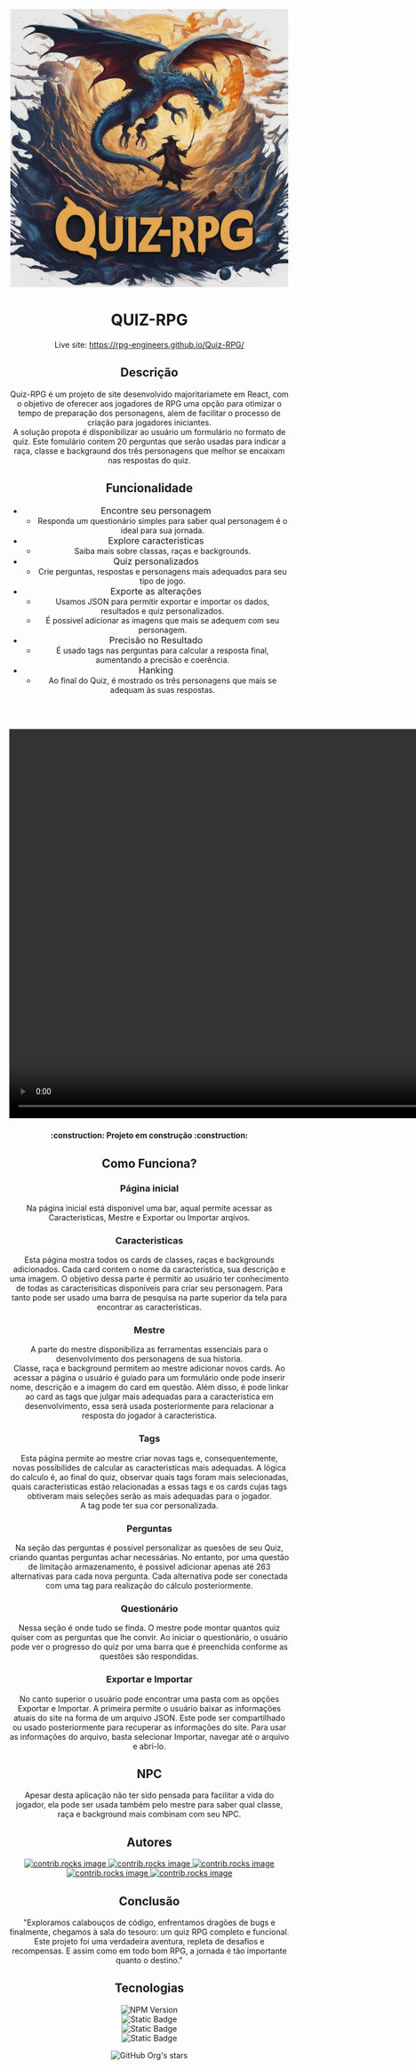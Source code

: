 <div align='center'><img src='Images\presentation cover.jpeg' width=500></img><div>
<h1 align='center'>QUIZ-RPG</h1>

Live site: https://rpg-engineers.github.io/Quiz-RPG/

## Descrição
<p>Quiz-RPG é um projeto de site desenvolvido majoritariamete em React, com o objetivo de oferecer aos jogadores de RPG uma opção para otimizar o tempo de preparação dos personagens, alem de facilitar o processo de criação para jogadores iniciantes. <br> A solução propota é disponibilizar ao usuário um formulário no formato de quiz. Este fomulário contem 20 perguntas que serão usadas para indicar a raça, classe e backgraund dos três personagens que melhor se encaixam nas respostas do quiz.<p>

## Funcionalidade

* <font size="3">Encontre seu personagem</font>
    * Responda um questionário simples para saber qual personagem é o ideal para sua jornada.
* <font size="3">Explore caracteristicas</font>
    * Saiba mais sobre classas, raças e backgrounds.
* <font size="3">Quiz personalizados</font>
    * Crie perguntas, respostas e personagens mais adequados para seu tipo de jogo.
* <font size="3">Exporte as alterações</font>
    * Usamos JSON para permitir exportar e importar os dados, resultados e quiz personalizados.
    * É possivel adicionar as imagens que mais se adequem com seu personagem.
* <font size="3">Precisão no Resultado</font>
    * É usado tags nas perguntas para calcular a resposta final, aumentando a precisão e coerência.
* <font size="3">Hanking</font>
    * Ao final do Quiz, é mostrado os três personagens que mais se adequam às suas respostas.

<br><br>

  <div align='center'>
      <video width=auto height='700' autoplay loop controls>    <source src="Images\VideoDemostracao.mp4"  type="video/mp4">
      </video>
    </div>

<h4 align="center"> 
    :construction:  Projeto em construção  :construction:
</h4>

## Como Funciona?
### Página inicial
Na página inicial está disponivel uma bar, aqual permite acessar as Caracteristicas, Mestre e Exportar ou Importar arqivos.

### Caracteristicas
Esta página mostra todos os cards de classes, raças e backgrounds adicionados. Cada card contem o nome da caracteristica, sua descrição e uma imagem.
O objetivo dessa parte é permitir ao usuário ter conhecimento de todas as caracterisiticas disponíveis para criar seu personagem.
Para tanto pode ser usado uma barra de pesquisa na parte superior da tela para encontrar as caracteristicas.

### Mestre
A parte do mestre disponibiliza as ferramentas essenciais para o desenvolvimento dos personagens de sua historia.<br>
Classe, raça e background permitem ao mestre adicionar novos cards. Ao acessar a página o usuário é guiado para um formulário onde pode inserir nome, descrição e a imagem do card em questão. Além disso, é pode linkar ao card as tags que julgar mais adequadas para a caracteristica em desenvolvimento, essa será usada posteriormente para relacionar a resposta do jogador à caracteristica.

### Tags
Esta página permite ao mestre criar novas tags e, consequentemente, novas possibilides de calcular as caracteristicas mais adequadas. A lógica do calculo é, ao final do quiz, observar quais tags foram mais selecionadas, quais caracteristicas estão relacionadas a essas tags e os cards cujas tags obtiveram mais seleções serão as mais adequadas para o jogador.<BR>
A tag pode ter sua cor personalizada.

### Perguntas
Na seção das perguntas é possivel personalizar as quesões de seu Quiz, criando quantas perguntas achar necessárias.
No entanto, por uma questão de limitação armazenamento, é possivel adicionar apenas até 263 alternativas para cada nova pergunta. Cada alternativa pode ser conectada com uma tag para realização do cálculo posteriormente.

### Questionário
Nessa seção é onde tudo se finda. O mestre pode montar quantos quiz quiser com as perguntas que lhe convir.
Ao iniciar o questionário, o usuário pode ver o progresso do quiz por uma barra que é preenchida conforme as questões são respondidas.

### Exportar e Importar
No canto superior o usuário pode encontrar uma pasta com as opções Exportar e Importar. A primeira permite o usuário baixar as informações atuais do site na forma de um arquivo JSON. Este pode ser compartilhado ou usado posteriormente para recuperar as informações do site. Para usar as informações do arquivo, basta selecionar Importar, navegar até o arquivo e abrí-lo.

## NPC
Apesar desta aplicação não ter sido pensada para facilitar a vida do jogador, ela pode ser usada também pelo mestre para saber qual classe, raça e background mais combinam com seu NPC.
<br>

## Autores

<a href="https://github.com/RPG-Engineers/Quiz-RPG/graphs/contributors">
  <img src="https://avatars.githubusercontent.com/u/124915887?v=4" alt="contrib.rocks image" height=50>
</a><a href="https://github.com/RPG-Engineers/Quiz-RPG/graphs/contributors">
  <img src="https://avatars.githubusercontent.com/u/106046273?v=4" alt="contrib.rocks image" height=50>
</a><a href="https://github.com/RPG-Engineers/Quiz-RPG/graphs/contributors">
  <img src="https://avatars.githubusercontent.com/u/69222902?v=4" alt="contrib.rocks image" height=50>
</a><a href="https://github.com/RPG-Engineers/Quiz-RPG/graphs/contributors">
  <img src="https://avatars.githubusercontent.com/u/150836154?v=4" alt="contrib.rocks image" height=50>
</a><a href="https://github.com/RPG-Engineers/Quiz-RPG/graphs/contributors">
  <img src="https://avatars.githubusercontent.com/u/130514344?v=4" alt="contrib.rocks image" height=50>
</a>
<br>

## Conclusão
"Exploramos calabouços de código, enfrentamos dragões de bugs e finalmente, chegamos à sala do tesouro: um quiz RPG completo e funcional. Este projeto foi uma verdadeira aventura, repleta de desafios e recompensas. E assim como em todo bom RPG, a jornada é tão importante quanto o destino."


## Tecnologias
![NPM Version](https://img.shields.io/npm/v/react?style=plastic&logo=react&logoColor=%2361DAFB)<br>
![Static Badge](https://img.shields.io/badge/Dexie%20-%20Data%20Bank%20-%20red?style=plastic&cacheSeconds=https%3A%2F%2Fdexie.org%2F&link=https%3A%2F%2Fdexie.org%2F)<br>
![Static Badge](https://img.shields.io/badge/logo-javascript-blue?logo=javascript)<br>
![Static Badge](https://img.shields.io/static/v1?style=plastic&message=ts-node&color=3178C6&logo=ts-node&logoColor=FFFFFF&label=)

![GitHub Org's stars](https://img.shields.io/github/stars/RPG-Engineers/Quiz-RPG?style=social)

